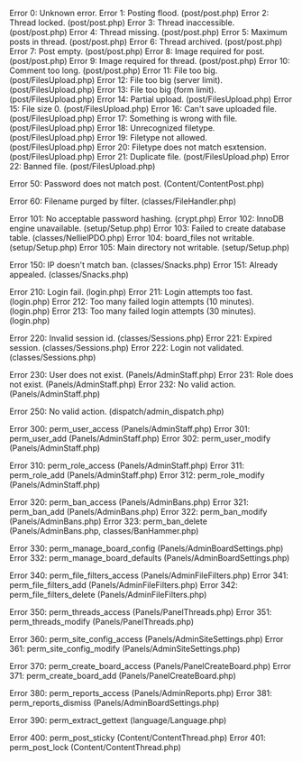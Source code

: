 Error 0: Unknown error.
Error 1: Posting flood. (post/post.php)
Error 2: Thread locked. (post/post.php)
Error 3: Thread inaccessible. (post/post.php)
Error 4: Thread missing. (post/post.php)
Error 5: Maximum posts in thread. (post/post.php)
Error 6: Thread archived. (post/post.php)
Error 7: Post empty. (post/post.php)
Error 8: Image required for post. (post/post.php)
Error 9: Image required for thread. (post/post.php)
Error 10: Comment too long. (post/post.php)
Error 11: File too big. (post/FilesUpload.php)
Error 12: File too big (server limit). (post/FilesUpload.php)
Error 13: File too big (form limit). (post/FilesUpload.php)
Error 14: Partial upload. (post/FilesUpload.php)
Error 15: File size 0. (post/FilesUpload.php)
Error 16: Can't save uploaded file. (post/FilesUpload.php)
Error 17: Something is wrong with file. (post/FilesUpload.php)
Error 18: Unrecognized filetype. (post/FilesUpload.php)
Error 19: Filetype not allowed. (post/FilesUpload.php)
Error 20: Filetype does not match esxtension. (post/FilesUpload.php)
Error 21: Duplicate file. (post/FilesUpload.php)
Error 22: Banned file. (post/FilesUpload.php)

Error 50: Password does not match post. (Content/ContentPost.php)

Error 60: Filename purged by filter. (classes/FileHandler.php)

Error 101: No acceptable password hashing. (crypt.php)
Error 102: InnoDB engine unavailable. (setup/Setup.php)
Error 103: Failed to create database table. (classes/NellielPDO.php)
Error 104: board_files not writable. (setup/Setup.php)
Error 105: Main directory not writable. (setup/Setup.php)

Error 150: IP doesn't match ban. (classes/Snacks.php)
Error 151: Already appealed. (classes/Snacks.php)

Error 210: Login fail. (login.php)
Error 211: Login attempts too fast. (login.php)
Error 212: Too many failed login attempts (10 minutes). (login.php)
Error 213: Too many failed login attempts (30 minutes). (login.php)

Error 220: Invalid session id. (classes/Sessions.php)
Error 221: Expired session. (classes/Sessions.php)
Error 222: Login not validated. (classes/Sessions.php)

Error 230: User does not exist. (Panels/AdminStaff.php)
Error 231: Role does not exist. (Panels/AdminStaff.php)
Error 232: No valid action. (Panels/AdminStaff.php)

Error 250: No valid action. (dispatch/admin_dispatch.php)

Error 300: perm_user_access (Panels/AdminStaff.php)
Error 301: perm_user_add (Panels/AdminStaff.php)
Error 302: perm_user_modify (Panels/AdminStaff.php)

Error 310: perm_role_access (Panels/AdminStaff.php)
Error 311: perm_role_add (Panels/AdminStaff.php)
Error 312: perm_role_modify (Panels/AdminStaff.php)

Error 320: perm_ban_access (Panels/AdminBans.php)
Error 321: perm_ban_add (Panels/AdminBans.php)
Error 322: perm_ban_modify (Panels/AdminBans.php)
Error 323: perm_ban_delete (Panels/AdminBans.php, classes/BanHammer.php)

Error 330: perm_manage_board_config (Panels/AdminBoardSettings.php)
Error 332: perm_manage_board_defaults (Panels/AdminBoardSettings.php)

Error 340: perm_file_filters_access (Panels/AdminFileFilters.php)
Error 341: perm_file_filters_add (Panels/AdminFileFilters.php)
Error 342: perm_file_filters_delete (Panels/AdminFileFilters.php)

Error 350: perm_threads_access (Panels/PanelThreads.php)
Error 351: perm_threads_modify (Panels/PanelThreads.php)

Error 360: perm_site_config_access (Panels/AdminSiteSettings.php)
Error 361: perm_site_config_modify (Panels/AdminSiteSettings.php)

Error 370: perm_create_board_access (Panels/PanelCreateBoard.php)
Error 371: perm_create_board_add (Panels/PanelCreateBoard.php)

Error 380: perm_reports_access (Panels/AdminReports.php)
Error 381: perm_reports_dismiss (Panels/AdminBoardSettings.php)

Error 390: perm_extract_gettext (language/Language.php)

Error 400: perm_post_sticky (Content/ContentThread.php)
Error 401: perm_post_lock (Content/ContentThread.php)

